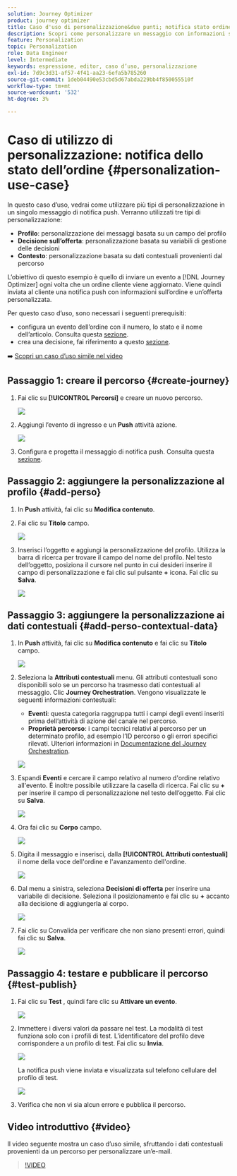 ```yaml
---
solution: Journey Optimizer
product: journey optimizer
title: Caso d'uso di personalizzazione&due punti; notifica stato ordine
description: Scopri come personalizzare un messaggio con informazioni su profilo, decisione di offerta e contesto.
feature: Personalization
topic: Personalization
role: Data Engineer
level: Intermediate
keywords: espressione, editor, caso d’uso, personalizzazione
exl-id: 7d9c3d31-af57-4f41-aa23-6efa5b785260
source-git-commit: 1deb04490e53cbd5d67abda229bb4f850055510f
workflow-type: tm+mt
source-wordcount: '532'
ht-degree: 3%

---
```


# Caso di utilizzo di personalizzazione: notifica dello stato dell’ordine {#personalization-use-case}

In questo caso d’uso, vedrai come utilizzare più tipi di personalizzazione in un singolo messaggio di notifica push. Verranno utilizzati tre tipi di personalizzazione:

* **Profilo**: personalizzazione dei messaggi basata su un campo del profilo
* **Decisione sull’offerta**: personalizzazione basata su variabili di gestione delle decisioni
* **Contesto**: personalizzazione basata su dati contestuali provenienti dal percorso

L’obiettivo di questo esempio è quello di inviare un evento a [!DNL Journey Optimizer] ogni volta che un ordine cliente viene aggiornato. Viene quindi inviata al cliente una notifica push con informazioni sull’ordine e un’offerta personalizzata.

Per questo caso d’uso, sono necessari i seguenti prerequisiti:

* configura un evento dell’ordine con il numero, lo stato e il nome dell’articolo. Consulta questa [sezione](../event/about-events.md).
* crea una decisione, fai riferimento a questo [sezione](../offers/offer-activities/create-offer-activities.md).

➡️ [Scopri un caso d’uso simile nel video](#video)

## Passaggio 1: creare il percorso {#create-journey}

1. Fai clic su **[!UICONTROL Percorsi]** e creare un nuovo percorso.

   ![](assets/perso-uc4.png)

1. Aggiungi l’evento di ingresso e un **Push** attività azione.

   ![](assets/perso-uc5.png)

1. Configura e progetta il messaggio di notifica push. Consulta questa [sezione](../push/create-push.md).

## Passaggio 2: aggiungere la personalizzazione al profilo {#add-perso}

1. In **Push** attività, fai clic su **Modifica contenuto**.

1. Fai clic su **Titolo** campo.

   ![](assets/perso-uc2.png)

1. Inserisci l’oggetto e aggiungi la personalizzazione del profilo. Utilizza la barra di ricerca per trovare il campo del nome del profilo. Nel testo dell’oggetto, posiziona il cursore nel punto in cui desideri inserire il campo di personalizzazione e fai clic sul pulsante **+** icona. Fai clic su **Salva**.

   ![](assets/perso-uc3.png)

## Passaggio 3: aggiungere la personalizzazione ai dati contestuali {#add-perso-contextual-data}

1. In **Push** attività, fai clic su **Modifica contenuto** e fai clic su **Titolo** campo.

   ![](assets/perso-uc9.png)

1. Seleziona la **Attributi contestuali** menu. Gli attributi contestuali sono disponibili solo se un percorso ha trasmesso dati contestuali al messaggio. Clic **Journey Orchestration**. Vengono visualizzate le seguenti informazioni contestuali:

   * **Eventi**: questa categoria raggruppa tutti i campi degli eventi inseriti prima dell’attività di azione del canale nel percorso.
   * **Proprietà percorso**: i campi tecnici relativi al percorso per un determinato profilo, ad esempio l’ID percorso o gli errori specifici rilevati. Ulteriori informazioni in [Documentazione del Journey Orchestration](../building-journeys/expression/journey-properties.md).

   ![](assets/perso-uc10.png)

1. Espandi **Eventi** e cercare il campo relativo al numero d&#39;ordine relativo all&#39;evento. È inoltre possibile utilizzare la casella di ricerca. Fai clic su **+** per inserire il campo di personalizzazione nel testo dell’oggetto. Fai clic su **Salva**.

   ![](assets/perso-uc11.png)

1. Ora fai clic su **Corpo** campo.

   ![](assets/perso-uc12.png)

1. Digita il messaggio e inserisci, dalla **[!UICONTROL Attributi contestuali]** il nome della voce dell&#39;ordine e l&#39;avanzamento dell&#39;ordine.

   ![](assets/perso-uc13.png)

1. Dal menu a sinistra, seleziona **Decisioni di offerta** per inserire una variabile di decisione. Seleziona il posizionamento e fai clic su **+** accanto alla decisione di aggiungerla al corpo.

   ![](assets/perso-uc14.png)

1. Fai clic su Convalida per verificare che non siano presenti errori, quindi fai clic su **Salva**.

   ![](assets/perso-uc15.png)

## Passaggio 4: testare e pubblicare il percorso {#test-publish}

1. Fai clic su **Test** , quindi fare clic su **Attivare un evento**.

   ![](assets/perso-uc17.png)

1. Immettere i diversi valori da passare nel test. La modalità di test funziona solo con i profili di test. L’identificatore del profilo deve corrispondere a un profilo di test. Fai clic su **Invia**.

   ![](assets/perso-uc18.png)

   La notifica push viene inviata e visualizzata sul telefono cellulare del profilo di test.

   ![](assets/perso-uc19.png)

1. Verifica che non vi sia alcun errore e pubblica il percorso.

## Video introduttivo {#video}

Il video seguente mostra un caso d’uso simile, sfruttando i dati contestuali provenienti da un percorso per personalizzare un’e-mail.

>[!VIDEO](https://video.tv.adobe.com/v/3425027?quality=12)
